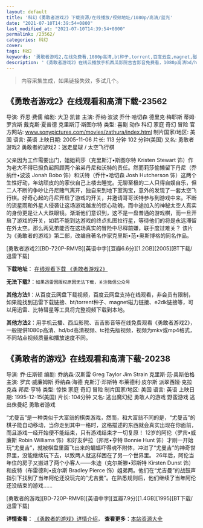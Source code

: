```yaml
---
layout: default
title: '科幻《勇敢者游戏2》下载资源/在线播放/视频地址/1080p/高清/蓝光'
date: "2021-07-10T14:39:54+0800"
last_modified_at: "2021-07-10T14:39:54+0800"
permalink: /23562/
categories: 科幻
cover:
tags: 科幻
keywords: '勇敢者游戏2,在线免费看,1080p高清,bt种子,torrent,百度云盘,magnet,磁力链,迅雷下载资源'
description: '《勇敢者游戏2》在线云播放手机西瓜影院吉吉影音免费看，1080p高清bd/hd未删减完整版和tc抢先枪版，mkv/mp4格式，附带bt/torrent种子、magnet/磁力链、百度云盘、网盘资源迅雷下载链接'
---
```


>内容采集生成，如果链接失效，多试几个。


## 《勇敢者游戏2》在线观看和高清下载-23562

导演: 乔恩·费儒 编剧: 大卫·凯普 主演: 乔纳·波波 乔什·哈切森 德里克·梅耶斯 蒂姆·罗宾斯 戴克斯·夏普德 克里斯汀·斯图尔特 类型: 喜剧 动作 科幻 家庭 奇幻 冒险 官方网站: www.sonypictures.com/movies/zathura/index.html 制片国家/地区: 美国 语言: 英语 上映日期: 2005-11-06 片长: 113 分钟 102 分钟(美国) 又名: 勇敢者游戏2 勇敢者的游戏2：迷走星球 / 太空飞行棋

父亲因为工作需要出门，姐姐莉莎（克里斯汀•斯图尔特 Kristen Stewart 饰）作为老大不得已担负起照顾两个弟弟丹尼和沃特的责任。然而莉莎偷懒留下丹尼（乔纳什•波波 Jonah Bobo 饰）和沃特（乔什•哈切森 Josh Hutcherson 饰）这两个生性好动，年幼顽皮的的家伙自己上楼去睡觉。无聊至极的二人只得自娱自乐，但二人不断的争吵让丹尼赌气离开，独自来到地下室淘宝，意外的发现了一套太空飞行棋。好奇心起的丹尼开启了游戏的开关，并邀请哥哥沃特参与到游戏中来。不断的流星雨和外星人侵袭让这场游戏越发的惊心动魄，而中途加入的神秘太空人真实的身份更是让人大跌眼镜。渐渐他们意识到，这不是一盘普通的游戏棋，而一旦开启了游戏的开关，如若不能到达游戏的终点扎图拉行星，等待他们的将是永远滞留在外太空。那么两兄弟能否在这场真实的冒险中尽释前嫌，联手度过难关？ 该片为《勇敢者的游戏》第二部，改编自著名作家克里斯•范•奥斯博格的同名作品。


[勇敢者游戏2][BD-720P-RMVB][英语中字][豆瓣6.6分][1.2GB][2005][BT下载/迅雷下载]

**下载地址**： [在线观看下载 《勇敢者游戏2》](https://www.btdx8.com/torrent/zathura_2005.html) 


**无法下载?**：`如果迅雷因版权原因无法下载，关注微信公众号 `

**其他方法1**：从百度云网盘下载视频，百度云网盘支持在线观看，非会员有限制，如果能找到迅雷下载链接、bt/torrent种子、magnet磁力链接、e2dk链接等，可以用迅雷、比特彗星等工具将完整视频下载到本地。

**其他方法2**：用手机云播、西瓜影院、吉吉影音等在线免费观看《勇敢者游戏2》，一般提供1080p高清、hd/bd高清视频、tc抢先版视频，视频为mkv或mp4格式，不同站点视频质量和播放速度不同。


## 《勇敢者的游戏》在线观看和高清下载-20238

导演: 乔·庄斯顿 编剧: 乔纳森·汉斯雷 Greg Taylor Jim Strain 克里斯·范·奥斯伯格 主演: 罗宾·威廉姆斯 乔纳森·海德 克斯汀·邓斯特 布莱德利·皮尔斯 派翠西娅·克拉克森 邦尼·亨特 类型: 惊悚 家庭 奇幻 冒险 制片国家/地区: 美国 语言: 英语 上映日期: 1995-12-15(美国) 片长: 104分钟 又名: 逃出魔幻纪 勇敢人的游戏 野蛮游戏 逃出侏曼纪 勇敢者游戏

“尤曼吉”是一种类似于大富翁的棋类游戏，然而，和大富翁不同的是，“尤曼吉”的棋子能自动移动，当你走到其中一格时，这格描述的东西就会真实出现在你面前，而且游戏一经开始便不能结束，只有游戏结束才一切复原！ 12岁的阿伦（罗宾•威廉斯 Robin Williams 饰）和好友萨拉（邦尼•亨特 Bonnie Hunt 饰）才刚一开始玩“尤曼吉”，就被棋盘里面飞出来的蝙蝠吓得魂不附体，冲进了“尤曼吉”的神奇世界里，没能继续玩下去，以致两人就这样困在了另一个世界里。 26年后，阿伦当年住的房子又搬进了两个小客人――朱迪（克尔斯滕•邓斯特 Kirsten Dunst 饰）和皮特（布雷德利•皮尔斯 Bradley Pierce 饰）姐弟两。他们在“尤吉曼”的战鼓声指引下找到了当年阿伦还没玩完的“尤吉曼”。在熟悉规则后，他们继续了当年阿伦还没结束的游戏……


[勇敢者的游戏][BD-720P-RMVB][英语中字][豆瓣7.9分][1.4GB][1995][BT下载/迅雷下载]

**详情查看**： [《勇敢者的游戏》详情介绍](/movie/20238/)， **查看更多**：[本站资源大全](/movie/t/all/)

